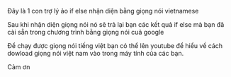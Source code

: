 Đây là 1 con trợ lý ảo if else nhận diện bằng giọng nói vietnamese 

Sau khi nhận diện giọng nói nó sẽ trả lại bạn các kết quả if else mà bạn đã cài sẵn trong chương trình bằng giọng nói cuả google

Để chạy được giọng nói tiếng việt bạn có thể lên youtube để hiểu về cách dowload giọng nói việt nam vào trong máy tính của các bạn. 

Cảm ơn
